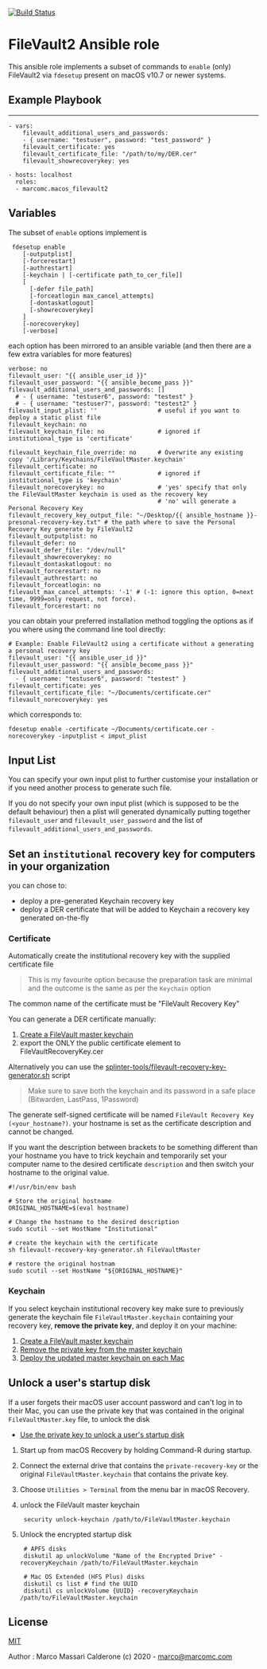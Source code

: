 [![Build Status](https://api.travis-ci.com/marcomc/ansible-role-macos-filevault2.png)](https://www.travis-ci.com/github/marcomc/ansible-role-macos-filevault2/builds)
# FileVault2 Ansible role

This ansible role implements a subset of commands to `enable` (only) FileVault2 via `fdesetup` present on macOS v10.7 or newer systems.

## Example Playbook
----------------
    - vars:
        filevault_additional_users_and_passwords:
        - { username: "testuser", password: "test_password" }
        filevault_certificate: yes
        filevault_certificate_file: "/path/to/my/DER.cer"
        filevault_showrecoverykey: yes

    - hosts: localhost
      roles:
      - marcomc.macos_filevault2

## Variables
The subset of `enable` options implement is

     fdesetup enable
        [-outputplist]
        [-forcerestart]
        [-authrestart]
        [-keychain | [-certificate path_to_cer_file]]
        [
          [-defer file_path]
          [-forceatlogin max_cancel_attempts]
          [-dontaskatlogout]
          [-showrecoverykey]
        ]
        [-norecoverykey]
        [-verbose]

each option has been mirrored to an ansible variable (and then there are a few extra variables for more features)

    verbose: no
    filevault_user: "{{ ansible_user_id }}"
    filevault_user_password: "{{ ansible_become_pass }}"
    filevault_additional_users_and_passwords: []
      # - { username: "testuser6", password: "testest" }
      # - { username: "testuser7", password: "testest2" }
    filevault_input_plist: ''                 # useful if you want to deploy a static plist file
    filevault_keychain: no
    filevault_keychain_file: no               # ignored if institutional_type is 'certificate'

    filevault_keychain_file_override: no      # Overwrite any existing copy '/Library/Keychains/FileVaultMaster.keychain'
    filevault_certificate: no
    filevault_certificate_file: ""            # ignored if institutional_type is 'keychain'
    filevault_norecoverykey: no               # 'yes' specify that only the FileVaultMaster keychain is used as the recovery key
                                              # 'no' will generate a Personal Recovery Key
    filevault_recovery_key_output_file: "~/Desktop/{{ ansible_hostname }}-presonal-recovery-key.txt" # the path where to save the Personal Recovery Key generate by FileVault2
    filevault_outputplist: no
    filevault_defer: no
    filevault_defer_file: "/dev/null"
    filevault_showrecoverykey: no
    filevault_dontaskatlogout: no
    filevault_forcerestart: no
    filevault_authrestart: no
    filevault_forceatlogin: no
    filevault_max_cancel_attempts: '-1' # (-1: ignore this option, 0=next time, 9999=only request, not force).
    filevault_forcerestart: no

you can obtain your preferred installation method toggling the options as if you where using the command line tool directly:


    # Example: Enable FileVault2 using a certificate without a generating a personal recovery key
    filevault_user: "{{ ansible_user_id }}"
    filevault_user_password: "{{ ansible_become_pass }}"
    filevault_additional_users_and_passwords:
      - { username: "testuser6", password: "testest" }
    filevault_certificate: yes
    filevault_certificate_file: "~/Documents/certificate.cer"
    filevault_norecoverykey: yes

which corresponds to:

    fdesetup enable -certificate ~/Documents/certificate.cer -norecoverykey -inputplist < imput_plist


## Input List
You can specify your own input plist to further customise your installation or if you need another process to generate such file.

If you do not specify your own input plist (which is supposed to be the default behaviour) then a plist will generated dynamically putting together `filevault_user` and `filevault_user_password` and the list of `filevault_additional_users_and_passwords`.

## Set an `institutional` recovery key for computers in your organization
you can chose to:
* deploy a pre-generated Keychain recovery key
* deploy a DER certificate that will be added to Keychain a recovery key generated on-the-fly

### Certificate
Automatically create the institutional recovery key with the supplied certificate file
> This is my favourite option because the preparation task are minimal and the outcome is the same as per the `Keychain` option

The common name of the certificate must be "FileVault Recovery Key"

You can generate a DER certificate manually:
  1. [Create a FileVault master keychain](https://support.apple.com/en-us/HT202385#create)
  2. export the ONLY the public certificate element to FileVaultRecoveryKey.cer

Alternatively you can use the [splinter-tools/filevault-recovery-key-generator.sh](https://github.com/marcomc/splinter-tools/blob/master/recovery_key_cert_generator.sh) script
> Make sure to save both the keychain and its password in a safe place (Bitwarden, LastPass, 1Password)

The generate self-signed certificate will be named `FileVault Recovery Key (<your_hostname?)`.
your hostname is set as the certificate description and cannot be changed.

If you want the description between brackets to be something different than your hostname you have to trick keychain and temporarily set your computer name to the desired certificate `description` and then switch your hostname to the original value.

    #!/usr/bin/env bash

    # Store the original hostname
    ORIGINAL_HOSTNAME=$(eval hostname)

    # Change the hostname to the desired description
    sudo scutil --set HostName "Institutional"

    # create the keychain with the certificate
    sh filevault-recovery-key-generator.sh FileVaultMaster

    # restore the original hostnam
    sudo scutil --set HostName "${ORIGINAL_HOSTNAME}"


### Keychain
If you select keychain institutional recovery key make sure to previously generate the keychain file `FileVaultMaster.keychain` containing your recovery key, __remove the private key__, and deploy it on your machine:

1. [Create a FileVault master keychain](https://support.apple.com/en-us/HT202385#create)
2. [Remove the private key from the master keychain](https://support.apple.com/en-us/HT202385#update)
3. [Deploy the updated master keychain on each Mac](https://support.apple.com/en-us/HT202385#deploy)


## Unlock a user's startup disk
If a user forgets their macOS user account password and can't log in to their Mac, you can use the private key that was contained in the original `FileVaultMaster.key` file, to unlock the disk

* [Use the private key to unlock a user's startup disk](https://support.apple.com/en-us/HT202385#unlock)
1. Start up from macOS Recovery by holding Command-R during startup.
2. Connect the external drive that contains the `private-recovery-key` or the original `FileVaultMaster.keychain` that contains the private key.
3. Choose `Utilities > Terminal` from the menu bar in macOS Recovery.
4. unlock the FileVault master keychain

        security unlock-keychain /path/to/FileVaultMaster.keychain

5. Unlock the encrypted startup disk

        # APFS disks
        diskutil ap unlockVolume "Name of the Encrypted Drive" -recoveryKeychain /path/to/FileVaultMaster.keychain

        # Mac OS Extended (HFS Plus) disks
        diskutil cs list # find the UUID
        diskutil cs unlockVolume {UUID} -recoveryKeychain /path/to/FileVaultMaster.keychain


License
-------

[MIT](LICENSE)

Author : Marco Massari Calderone (c) 2020 - marco@marcomc.com
